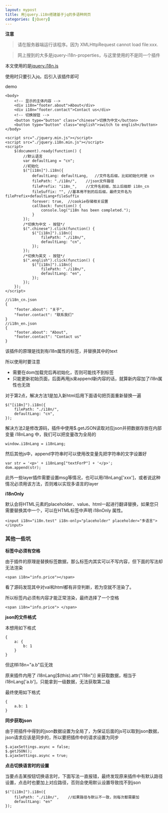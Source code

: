 ```yaml
---
layout: mypost
title: 用jquery.i18n搭建基于jq的多语种网页
categories: [jQuery]
---
```


**注意**

> 请在服务器端运行该程序。因为 XMLHttpRequest cannot load file:xxx.

> 网上搜到的大多是jquery-i18n-properties，与这里使用的不是同一个插件

本文使用的是[jquery.i18n.js](https://github.com/LinXiudong/jquery.i18n)

使用时只要引入jq，后引入该插件即可

demo
```
<body>
    <!-- 显示的主体内容 -->
    <div i18n="footer.about">About</div>
    <div i18n="footer.contact">Contact us</div>
    <!-- 切换按钮 -->
    <button type="button" class="chinese">切换为中文</button>
    <button type="button" class="english">switch to english</button>
</body>

<script src="./jquery.min.js"></script>
<script src="./jquery.i18n.min.js"></script>
<script>
    $(document).ready(function() {
        //默认语言
        var defaultLang = "cn";
        //初始化
        $("[i18n]").i18n({
            defaultLang: defaultLang,   //文件名后缀，比如初始化时是 cn
            filePath: "./i18n/",    //json文件路径
            filePrefix: "i18n_",    //文件名前缀，加上后缀即 i18n_cn
            fileSuffix: "", //基本用不到的后后缀，最终文件名为filePrefix+defaultLang+fileSuffix
            forever: true,  //cookie存储相关设置
            callback: function() {
                console.log("i18n has been completed.");
            }
        });
        /*切换为中文 - 按钮*/
        $(".chinese").click(function() {
            $("[i18n]").i18n({
                filePath: "./i18n/",
                defaultLang: "cn",
            });
        });
        /*切换为英文 - 按钮*/
        $(".english").click(function() {
            $("[i18n]").i18n({
                filePath: "./i18n/",
                defaultLang: "en",
            });
        });
    });
</script>

//i18n_cn.json
{
    "footer.about": "关于",
    "footer.contact": "联系我们"
}
//i18n_en.json
{
    "footer.about": "About",
    "footer.contact": "Contact us"
}
```

该插件的原理是找到有i18n属性的标签，并替换其中的text

所以使用时要注意

- 需要在dom加载完后再初始化，否则可能找不到标签
- 只能更新初始页面，后面再用js来append新内容的话，就算新内容加了i18n属性也无效

对于第2点，解决方法1是加入新html后用下面语句把页面重新替换一遍
```
$("[i18n]").i18n({
    filePath: "./i18n/",
    defaultLang: "cn",
});
```

解决方法2是修改源码，插件中使用$.getJSON读取对应json并把数据存放在内部变量 i18nLang 中，我们可以把变量改为全局的
```
window.i18nLang = i18nLang;
```
然后其他js中，append字符串时可以使用改变量先把字符串的文字设置好
```
var str = '<p>' + i18nLang["textForP"] + '</p>';
dom.append(str);
```
此外一些layer插件需要设置msg等情况，也可以用i18nLang['xxx']，或者说这种情况必须用该方法，否则难以实现多语言的layer


**i18nOnly**

默认会将HTML元素的placeholder、value、html一起进行翻译替换，如果您只需要替换其中一个，可以在HTML标签中声明 i18nOnly 属性。
```
<input i18n="i18n.test" i18n-only="placeholder" placeholder="多语言"></input>
```


### 其他一些坑

**标签中必须有空格**

由于插件的原理是替换标签数据，那么标签内其实可以不写内容，但下面的写法却无法渲染
```
<span i18n="info.price"></span>
```
看了源码发现其中对val和html都有非空判断，若为空就不渲染了。

所以标签内必须有内容才能正常渲染，最终选择了一个空格
```
<span i18n="info.price"> </span>
```


**json的文件格式**

本想用如下格式
```
{
    a: {
        b: 1
    }
}
```
但这样i18n="a.b"后无效

原来插件内用了 i18nLang[\$(this).attr("i18n")] 来获取数据，相当于 i18nLang['a.b']，只能拿到一级数据，无法获取第二级

最终使用如下格式
```
{
    a.b: 1
}
```

**同步获取json**

由于把插件中得到的json数据设置为全局了，为保证后面的js可以取到json数据，json请求应该是同步的，所以要把插件中的请求设置为同步
```
$.ajaxSettings.async = false;
$.getJSON();
$.ajaxSettings.async = true;
```

**点击切换语言时的设置**

当要点击某按钮切换语言时，下面写法一直报错，最终发现原来插件中有默认路径设置，点击时也要加上对应路径，否则会使用默认设置导致找不到json
```
$("[i18n]").i18n({
    filePath: "./i18n/",    //如果路径与默认不一致，则每次都需要加
    defaultLang: "en"
});
```

